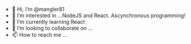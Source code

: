 - 👋 Hi, I’m @mangler81
- 👀 I’m interested in ...NodeJS and React.  Ascynchronous programming!
- 🌱 I’m currently learning React 
- 💞️ I’m looking to collaborate on ...
- 📫 How to reach me ...

<!---
mangler81/mangler81 is a ✨ special ✨ repository because its `README.md` (this file) appears on your GitHub profile.
You can click the Preview link to take a look at your changes.
--->
